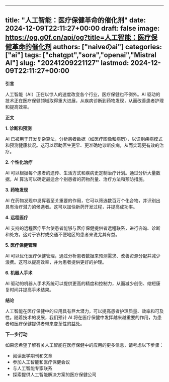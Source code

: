 
---
title: "人工智能：医疗保健革命的催化剂"
date: 2024-12-09T22:11:27+00:00
draft: false
image: https://og.g0f.cn/api/og?title=人工智能：医疗保健革命的催化剂
authors: ["naiveのai"]
categories: ["ai"]
tags: ["chatgpt","sora","openai","Mistral AI"]
slug: "20241209221127"
lastmod: 2024-12-09T22:11:27+00:00
---
**引言**

人工智能（AI）正在以惊人的速度改变各个行业，医疗保健也不例外。AI 驱动的技术正在医疗保健领域取得重大进展，从疾病诊断到药物发现，从而改善患者护理和提高效率。

**正文**

**1. 诊断和预测**

AI 已被用于开发复杂算法，分析患者数据（如医疗图像和病历），以识别疾病模式和预测健康状况。这可以帮助医生更早、更准确地诊断疾病，从而实现更有效的治疗。

**2. 个性化治疗**

AI 可以根据每个患者的遗传、生活方式和疾病史定制治疗计划。通过分析大量数据，AI 算法可以确定最适合个别患者的药物剂量、治疗方法和预防措施。

**3. 药物发现**

AI 在药物发现中发挥着至关重要的作用，它可以筛选数百万个化合物，并识别出具有治疗潜力的候选者。这可以加快新药开发过程，并提高成功率。

**4. 远程医疗**

AI 支持的远程医疗平台使患者能够与医疗保健提供者远程联系，进行咨询、诊断和处方。这对于农村或交通不便地区的患者来说尤其有益。

**5. 医疗保健管理**

AI 可以优化医疗保健管理，通过分析患者数据来预测需求、改善资源分配并减少浪费。这可以提高效率，并为患者提供更好的护理。

**6. 机器人手术**

AI 驱动的机器人手术系统可以提供更高的精度和控制力，从而减少创伤、缩短康复时间并提高手术结果。

**结论**

人工智能在医疗保健中的应用具有巨大潜力，可以提高患者护理质量、效率和可及性。随着技术的发展，我们预计 AI 将在医疗保健中发挥越来越重要的作用，为患者和医疗保健提供者带来变革性的益处。

**下一步行动**

如果您希望了解有关人工智能在医疗保健中的应用的更多信息，请考虑以下步骤：

* 阅读医学期刊和文章
* 参加人工智能和医疗保健会议
* 与人工智能专家联系
* 探索提供人工智能解决方案的医疗保健公司